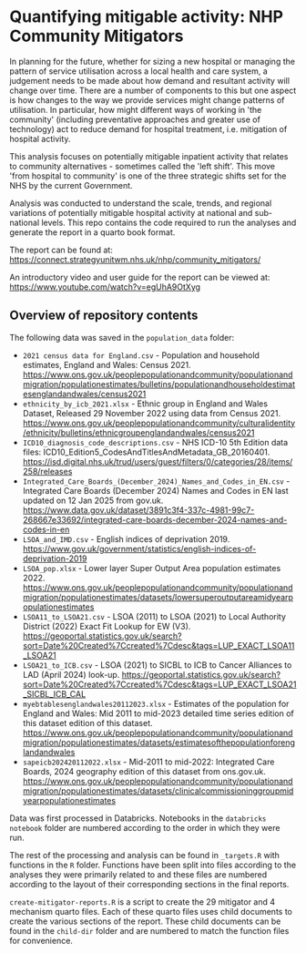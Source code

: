 # Quantifying mitigable activity: NHP Community Mitigators

In planning for the future, whether for sizing a new hospital or managing the pattern of service utilisation across a local health and care system, a judgement needs to be made about how demand and resultant activity will change over time. There are a number of components to this but one aspect is how changes to the way we provide services might change patterns of utilisation. In particular, how might different ways of working in 'the community' (including preventative approaches and greater use of technology) act to reduce demand for hospital treatment, i.e. mitigation of hospital activity.

This analysis focuses on potentially mitigable inpatient activity that relates to community alternatives - sometimes called the 'left shift'. This move 'from hospital to community' is one of the three strategic shifts set for the NHS by the current Government.

Analysis was conducted to understand the scale, trends, and regional variations of potentially mitigable hospital activity at national and sub-national levels. This repo contains the code required to run the analyses and generate the report in a quarto book format.

The report can be found at: https://connect.strategyunitwm.nhs.uk/nhp/community_mitigators/

An introductory video and user guide for the report can be viewed at: https://www.youtube.com/watch?v=egUhA9OtXyg

## Overview of repository contents

The following data was saved in the `population_data` folder:

- `2021 census data for England.csv` - Population and household estimates, England and Wales: Census 2021.	<https://www.ons.gov.uk/peoplepopulationandcommunity/populationandmigration/populationestimates/bulletins/populationandhouseholdestimatesenglandandwales/census2021>
- `ethnicity_by_icb_2021.xlsx` - Ethnic group in England and Wales
Dataset, Released 29 November 2022 using data from Census 2021.	<https://www.ons.gov.uk/peoplepopulationandcommunity/culturalidentity/ethnicity/bulletins/ethnicgroupenglandandwales/census2021>
- `ICD10_diagnosis_code_descriptions.csv` -	NHS ICD-10 5th Edition data files: ICD10_Edition5_CodesAndTitlesAndMetadata_GB_20160401. <https://isd.digital.nhs.uk/trud/users/guest/filters/0/categories/28/items/258/releases>
- `Integrated_Care_Boards_(December_2024)_Names_and_Codes_in_EN.csv` - Integrated Care Boards (December 2024) Names and Codes in EN last updated on 12 Jan 2025 from gov.uk. <https://www.data.gov.uk/dataset/3891c3f4-337c-4981-99c7-268667e33692/integrated-care-boards-december-2024-names-and-codes-in-en>
- `LSOA_and_IMD.csv` - English indices of deprivation 2019. <https://www.gov.uk/government/statistics/english-indices-of-deprivation-2019>
- `LSOA_pop.xlsx` - Lower layer Super Output Area population estimates 2022. <https://www.ons.gov.uk/peoplepopulationandcommunity/populationandmigration/populationestimates/datasets/lowersuperoutputareamidyearpopulationestimates>
- `LSOA11_to_LSOA21.csv` - LSOA (2011) to LSOA (2021) to Local Authority District (2022) Exact Fit Lookup for EW (V3). <https://geoportal.statistics.gov.uk/search?sort=Date%20Created%7Ccreated%7Cdesc&tags=LUP_EXACT_LSOA11_LSOA21>
- `LSOA21_to_ICB.csv` - LSOA (2021) to SICBL to ICB to Cancer Alliances to LAD (April 2024) look-up. <https://geoportal.statistics.gov.uk/search?sort=Date%20Created%7Ccreated%7Cdesc&tags=LUP_EXACT_LSOA21_SICBL_ICB_CAL>
- `myebtablesenglandwales20112023.xlsx` - Estimates of the population for England and Wales: Mid 2011 to mid-2023 detailed time series edition of this dataset edition of this dataset. <https://www.ons.gov.uk/peoplepopulationandcommunity/populationandmigration/populationestimates/datasets/estimatesofthepopulationforenglandandwales>
- `sapeicb202420112022.xlsx` - Mid-2011 to mid-2022: Integrated Care Boards, 2024 geography edition of this dataset from ons.gov.uk. <https://www.ons.gov.uk/peoplepopulationandcommunity/populationandmigration/populationestimates/datasets/clinicalcommissioninggroupmidyearpopulationestimates>




Data was first processed in Databricks. Notebooks in the `databricks notebook` folder are numbered according to the order in which they were run.

The rest of the processing and analysis can be found in `_targets.R` with functions in the `R` folder. Functions have been split into files according to the analyses they were primarily related to and these files are numbered according to the layout of their corresponding sections in the final reports.

`create-mitigator-reports.R` is a script to create the 29 mitigator and 4 mechanism quarto files. Each of these quarto files uses child documents to create the various sections of the report. These child documents can be found in the `child-dir` folder and are numbered to match the function files for convenience.
